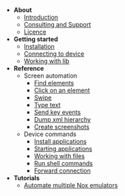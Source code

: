 - **About**
    - [Introduction](introduction)
    - [Consulting and Support](support)
    - [Licence](licence)
- **Getting started**
    - [Installation](installation)
    - [Connecting to device](connecting)
    - [Working with lib](working)
- **Reference**
    - Screen automation
        - [Find elements]()
        - [Click on an element]()
        - [Swipe]()
        - [Type text]()
        - [Send key events]()
        - [Dump xml hierarchy]()
        - [Create screenshots]()
    - Device commands
        - [Install applications]()
        - [Starting applications]()
        - [Working with files]()
        - [Run shell commands]()
        - [Forward connection]()
- **Tutorials**
    - [Automate multiple Nox emulators]()
